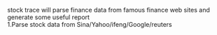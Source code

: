 stock trace will parse finance data from famous finance web sites and generate some useful report  
1.Parse stock data from Sina/Yahoo/ifeng/Google/reuters  




